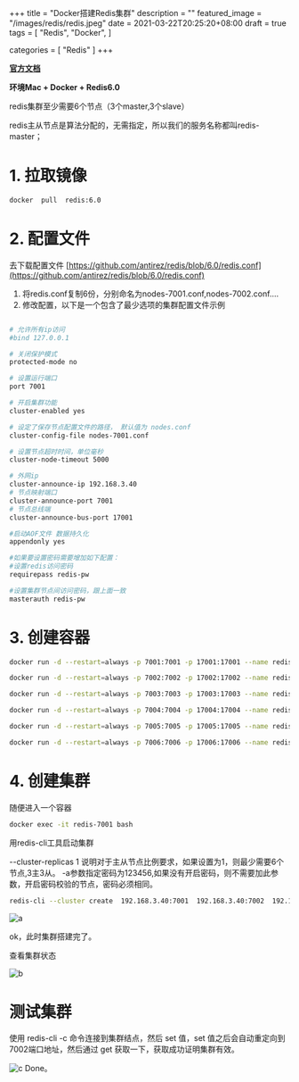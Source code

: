 +++
title = "Docker搭建Redis集群"
description = ""
featured_image = "/images/redis/redis.jpeg"
date =  2021-03-22T20:25:20+08:00
draft = true
tags =  [
    "Redis",
    "Docker",
]

categories = [
    "Redis"
]
+++

[**官方文档**](http://redisdoc.com/topic/cluster-tutorial.html)

**环境Mac + Docker + Redis6.0**

redis集群至少需要6个节点（3个master,3个slave）

redis主从节点是算法分配的，无需指定，所以我们的服务名称都叫redis-master；

# 1. 拉取镜像

```bash
docker  pull  redis:6.0
```

# 2. 配置文件

去下载配置文件  [https://github.com/antirez/redis/blob/6.0/redis.conf](https://github.com/antirez/redis/blob/6.0/redis.conf)

1. 将redis.conf复制6份，分别命名为nodes-7001.conf,nodes-7002.conf....
2. 修改配置，以下是一个包含了最少选项的集群配置文件示例

```bash

# 允许所有ip访问
#bind 127.0.0.1

# 关闭保护模式
protected-mode no

# 设置运行端口
port 7001

# 开启集群功能
cluster-enabled yes

# 设定了保存节点配置文件的路径， 默认值为 nodes.conf
cluster-config-file nodes-7001.conf

# 设置节点超时时间，单位毫秒
cluster-node-timeout 5000

# 外网ip
cluster-announce-ip 192.168.3.40
# 节点映射端口
cluster-announce-port 7001
# 节点总线端
cluster-announce-bus-port 17001

#启动AOF文件 数据持久化
appendonly yes

#如果要设置密码需要增加如下配置：
#设置redis访问密码
requirepass redis-pw

#设置集群节点间访问密码，跟上面一致
masterauth redis-pw
```

# 3. 创建容器

```bash
docker run -d --restart=always -p 7001:7001 -p 17001:17001 --name redis-7001 -v $PWD/nodes-7001.conf:/usr/local/cluster-redis/nodes-7001.conf redis:6.0   redis-server /usr/local/cluster-redis/nodes-7001.conf

docker run -d --restart=always -p 7002:7002 -p 17002:17002 --name redis-7002 -v $PWD/nodes-7002.conf:/usr/local/cluster-redis/nodes-7002.conf redis:6.0   redis-server /usr/local/cluster-redis/nodes-7002.conf

docker run -d --restart=always -p 7003:7003 -p 17003:17003 --name redis-7003 -v $PWD/nodes-7003.conf:/usr/local/cluster-redis/nodes-7003.conf redis:6.0   redis-server /usr/local/cluster-redis/nodes-7003.conf

docker run -d --restart=always -p 7004:7004 -p 17004:17004 --name redis-7004 -v $PWD/nodes-7004.conf:/usr/local/cluster-redis/nodes-7004.conf redis:6.0   redis-server /usr/local/cluster-redis/nodes-7004.conf

docker run -d --restart=always -p 7005:7005 -p 17005:17005 --name redis-7005 -v $PWD/nodes-7005.conf:/usr/local/cluster-redis/nodes-7005.conf redis:6.0   redis-server /usr/local/cluster-redis/nodes-7005.conf

docker run -d --restart=always -p 7006:7006 -p 17006:17006 --name redis-7006 -v $PWD/nodes-7006.conf:/usr/local/cluster-redis/nodes-7006.conf redis:6.0   redis-server /usr/local/cluster-redis/nodes-7006.conf
```

# 4. 创建集群

随便进入一个容器

```bash
docker exec -it redis-7001 bash
```

用redis-cli工具启动集群

 --cluster-replicas 1 说明对于主从节点比例要求，如果设置为1，则最少需要6个节点,3主3从。 -a参数指定密码为123456,如果没有开启密码，则不需要加此参数，开启密码校验的节点，密码必须相同。

```bash
redis-cli --cluster create  192.168.3.40:7001  192.168.3.40:7002  192.168.3.40:7003  192.168.3.40:7004  192.168.3.40:7005  192.168.3.40:7006 --cluster-replicas 1
```

![a](/images/redis/redis-2021-03-22-01.png)

ok，此时集群搭建完了。

查看集群状态

![b](/images/redis/redis-2021-03-22-02.png)

# 测试集群

使用 redis-cli -c 命令连接到集群结点，然后 set 值，set 值之后会自动重定向到  7002端口地址，然后通过 get 获取一下，获取成功证明集群有效。

![c](/images/redis/redis-2021-03-22-03.png)
Done。